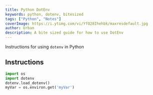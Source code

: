 ```yaml
---
title: Python DotEnv
keywords: python, dotenv, bitesized
tags: ["Python", "Notes"]
coverImage: https://i.ytimg.com/vi/YfO28Ihehbk/maxresdefault.jpg
author: Urban
description: A bite sized guide for how to use DotEnv
---
```


Instructions for using `dotenv` in Python

## Instructions

```python
import os
import dotenv
dotenv.load_dotenv()
myVar = os.environ.get('myVar')
```
